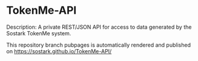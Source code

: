 # TokenMe-API

Description:
A private REST/JSON API for access to data generated by the Sostark TokenMe system.

This repository branch pubpages is automatically rendered and published on https://sostark.github.io/TokenMe-API/
